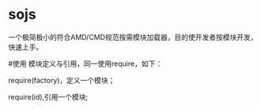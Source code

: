 #  sojs
一个极简极小的符合AMD/CMD规范按需模块加载器，目的使开发者按模块开发，快速上手。

#使用
模块定义与引用，同一使用require，如下：

require(factory)，定义一个模块；
 
require(id),引用一个模块;






